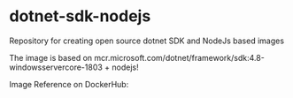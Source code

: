 # dotnet-sdk-nodejs
Repository for creating open source dotnet SDK and NodeJs based images

The image is based on mcr.microsoft.com/dotnet/framework/sdk:4.8-windowsservercore-1803 + nodejs!

Image Reference on DockerHub: 